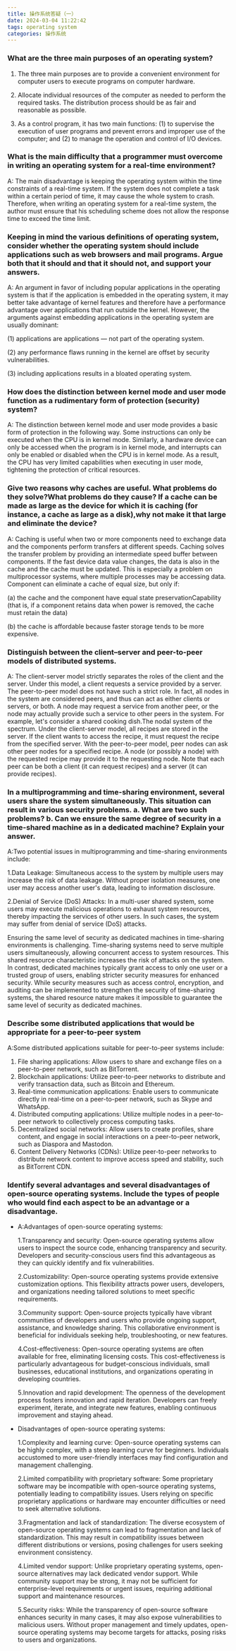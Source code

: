 ```yaml
---
title: 操作系统答疑（一）
date: 2024-03-04 11:22:42
tags: operating system
categories: 操作系统
---
```

### **What are the three main purposes of an operating system?**

1. The three main purposes are to provide a convenient environment for computer users to execute programs on computer hardware.

2. Allocate individual resources of the computer as needed to perform the required tasks. The distribution process should be as fair and reasonable as possible.

3. As a control program, it has two main functions: (1) to supervise the execution of user programs and prevent errors and improper use of the computer; and (2) to manage the operation and control of I/O devices.

### **What is the main difficulty that a programmer must overcome in writing an operating system for a real-time environment?**

A: The main disadvantage is keeping the operating system within the time constraints of a real-time system. If the system does not complete a task within a certain period of time, it may cause the whole system to crash. Therefore, when writing an operating system for a real-time system, the author must ensure that his scheduling scheme does not allow the response time to exceed the time limit.

### **Keeping in mind the various definitions of operating system, consider whether the operating system should include applications such as web browsers and mail programs. Argue both that it should and that it should not, and support your answers.**

A: An argument in favor of including popular applications in the operating system is that if the application is embedded in the operating system, it may better take advantage of kernel features and therefore have a performance advantage over applications that run outside the kernel. However, the arguments against embedding applications in the operating system are usually dominant: 

(1) applications are applications — not part of the operating system.

(2) any performance flaws running in the kernel are offset by security vulnerabilities.

(3) including applications results in a bloated operating system.

### **How does the distinction between kernel mode and user mode function as a rudimentary form of protection (security) system?**

A: The distinction between kernel mode and user mode provides a basic form of protection in the following way. Some instructions can only be executed when the CPU is in kernel mode. Similarly, a hardware device can only be accessed when the program is in kernel mode, and interrupts can only be enabled or disabled when the CPU is in kernel mode. As a result, the CPU has very limited capabilities when executing in user mode, tightening the protection of critical resources.

### **Give two reasons why caches are useful. What problems do they solve?What problems do they cause? If a cache can be made as large as the device for which it is caching (for instance, a cache as large as a disk),why not make it that large and eliminate the device?**

A: Caching is useful when two or more components need to exchange data and the components perform transfers at different speeds. Caching solves the transfer problem by providing an intermediate speed buffer between components. If the fast device data value changes, the data is also in the cache and the cache must be updated. This is especially a problem on multiprocessor systems, where multiple processes may be accessing data. Component can eliminate a cache of equal size, but only if: 

(a) the cache and the component have equal state preservationCapability (that is, if a component retains data when power is removed, the cache must retain the data)

(b) the cache is affordable because faster storage tends to be more expensive.

### **Distinguish between the client–server and peer-to-peer models of distributed systems.**

A: The client-server model strictly separates the roles of the client and the server. Under this model, a client requests a service provided by a server. The peer-to-peer model does not have such a strict role. In fact, all nodes in the system are considered peers, and thus can act as either clients or servers, or both. A node may request a service from another peer, or the node may actually provide such a service to other peers in the system. For example, let's consider a shared cooking dish.The nodal system of the spectrum. Under the client-server model, all recipes are stored in the server. If the client wants to access the recipe, it must request the recipe from the specified server. With the peer-to-peer model, peer nodes can ask other peer nodes for a specified recipe. A node (or possibly a node) with the requested recipe may provide it to the requesting node. Note that each peer can be both a client (it can request recipes) and a server (it can provide recipes).

### **In a multiprogramming and time-sharing environment, several users share the system simultaneously. This situation can result in various security problems. a. What are two such problems? b. Can we ensure the same degree of security in a time-shared machine as in a dedicated machine? Explain your answer.**

A:Two potential issues in multiprogramming and time-sharing environments include:

1.Data Leakage: Simultaneous access to the system by multiple users may increase the risk of data leakage. Without proper isolation measures, one user may access another user's data, leading to information disclosure.

2.Denial of Service (DoS) Attacks: In a multi-user shared system, some users may execute malicious operations to exhaust system resources, thereby impacting the services of other users. In such cases, the system may suffer from denial of service (DoS) attacks.

Ensuring the same level of security as dedicated machines in time-sharing environments is challenging. Time-sharing systems need to serve multiple users simultaneously, allowing concurrent access to system resources. This shared resource characteristic increases the risk of attacks on the system. In contrast, dedicated machines typically grant access to only one user or a trusted group of users, enabling stricter security measures for enhanced security. While security measures such as access control, encryption, and auditing can be implemented to strengthen the security of time-sharing systems, the shared resource nature makes it impossible to guarantee the same level of security as dedicated machines.

### **Describe some distributed applications that would be appropriate for a peer-to-peer system**

   A:Some distributed applications suitable for peer-to-peer systems include:

1. File sharing applications: Allow users to share and exchange files on a peer-to-peer network, such as BitTorrent.
2. Blockchain applications: Utilize peer-to-peer networks to distribute and verify transaction data, such as Bitcoin and Ethereum.
3. Real-time communication applications: Enable users to communicate directly in real-time on a peer-to-peer network, such as Skype and WhatsApp.
4. Distributed computing applications: Utilize multiple nodes in a peer-to-peer network to collectively process computing tasks.
5. Decentralized social networks: Allow users to create profiles, share content, and engage in social interactions on a peer-to-peer network, such as Diaspora and Mastodon.
6. Content Delivery Networks (CDNs): Utilize peer-to-peer networks to distribute network content to improve access speed and stability, such as BitTorrent CDN.

### **Identify several advantages and several disadvantages of open-source operating systems. Include the types of people who would find each aspect to be an advantage or a disadvantage.**

- A:Advantages of open-source operating systems:

  1.Transparency and security: Open-source operating systems allow users to inspect the source code, enhancing transparency and security. Developers and security-conscious users find this advantageous as they can quickly identify and fix vulnerabilities. 

  2.Customizability: Open-source operating systems provide extensive customization options. This flexibility attracts power users, developers, and organizations needing tailored solutions to meet specific requirements. 

  3.Community support: Open-source projects typically have vibrant communities of developers and users who provide ongoing support, assistance, and knowledge sharing. This collaborative environment is beneficial for individuals seeking help, troubleshooting, or new features. 

  4.Cost-effectiveness: Open-source operating systems are often available for free, eliminating licensing costs. This cost-effectiveness is particularly advantageous for budget-conscious individuals, small businesses, educational institutions, and organizations operating in developing countries. 

  5.Innovation and rapid development: The openness of the development process fosters innovation and rapid iteration. Developers can freely experiment, iterate, and integrate new features, enabling continuous improvement and staying ahead.

- Disadvantages of open-source operating systems:

  1.Complexity and learning curve: Open-source operating systems can be highly complex, with a steep learning curve for beginners. Individuals accustomed to more user-friendly interfaces may find configuration and management challenging.

  2.Limited compatibility with proprietary software: Some proprietary software may be incompatible with open-source operating systems, potentially leading to compatibility issues. Users relying on specific proprietary applications or hardware may encounter difficulties or need to seek alternative solutions.

  3.Fragmentation and lack of standardization: The diverse ecosystem of open-source operating systems can lead to fragmentation and lack of standardization. This may result in compatibility issues between different distributions or versions, posing challenges for users seeking environment consistency. 

  4.Limited vendor support: Unlike proprietary operating systems, open-source alternatives may lack dedicated vendor support. While community support may be strong, it may not be sufficient for enterprise-level requirements or urgent issues, requiring additional support and maintenance resources. 

  5.Security risks: While the transparency of open-source software enhances security in many cases, it may also expose vulnerabilities to malicious users. Without proper management and timely updates, open-source operating systems may become targets for attacks, posing risks to users and organizations. 

  
